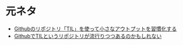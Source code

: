 # 元ネタ
- [Githubのリポジトリ「TIL」を使って小さなアウトプットを習慣化する](https://qiita.com/nemui_/items/239335b4ed0c3c797add)
- [GithubでTILというリポジトリが流行りつつあるのかもしれない](https://syossan.hateblo.jp/entry/2016/02/16/144305)
